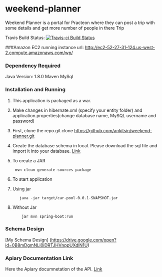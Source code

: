 # weekend-planner
Weekend Planner is a portal for Practeon where they can post a trip with some details and get more number of people in there Trip

Travis Build Status:
[![Travis-ci Build Status](https://travis-ci.org/ankitsin/weekend-planner.svg?branch=master)](https://travis-ci.org/ankitsin/weekend-planner)

###Amazon EC2 running instance url:
<http://ec2-52-27-31-124.us-west-2.compute.amazonaws.com/wp/>

### Dependency Required
Java Version: 1.8.0
Maven
MySql

### Installation and Running
1. This application is packaged as a war.
2. Make changes in hibernate.xml (specify your entity folder) and application.properties(change database name, MySQL username and password)
3. First, clone the repo.git clone https://github.com/ankitsin/weekend-planner.git
4. Create the database schema in local. Please download the sql file and import it into your database. [Link](https://drive.google.com/file/d/0B8mDgmNLi0iDVlptZ1poMzRyNkU/view?usp=sharing)
5. To create a JAR 

        mvn clean generate-sources package

6. To start application

  1. Using jar 

            java -jar target/car-pool-0.0.1-SNAPSHOT.jar

 2. Without Jar

            jar mvn spring-boot:run


### Schema Design
[My Schema Design]
(https://drive.google.com/open?id=0B8mDgmNLi0iDRTJHVnppUXdlN1U)

### Apiary Documentation Link
Here the Apiary documnetation of the API. [Link](http://docs.weekendplanner.apiary.io/)

